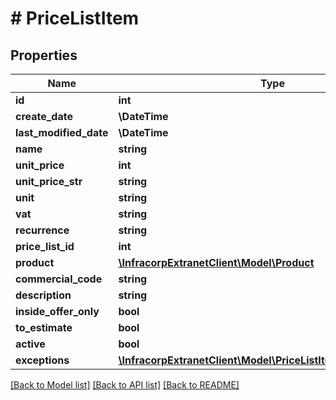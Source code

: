 # # PriceListItem

## Properties

Name | Type | Description | Notes
------------ | ------------- | ------------- | -------------
**id** | **int** |  | [optional]
**create_date** | **\DateTime** |  | [optional]
**last_modified_date** | **\DateTime** |  | [optional]
**name** | **string** |  | [optional]
**unit_price** | **int** |  | [optional]
**unit_price_str** | **string** |  | [optional]
**unit** | **string** |  | [optional]
**vat** | **string** |  | [optional]
**recurrence** | **string** |  | [optional]
**price_list_id** | **int** |  | [optional]
**product** | [**\InfracorpExtranetClient\Model\Product**](Product.md) |  | [optional]
**commercial_code** | **string** |  | [optional]
**description** | **string** |  | [optional]
**inside_offer_only** | **bool** |  | [optional]
**to_estimate** | **bool** |  | [optional]
**active** | **bool** |  | [optional]
**exceptions** | [**\InfracorpExtranetClient\Model\PriceListItemExceptionsInner[]**](PriceListItemExceptionsInner.md) |  | [optional]

[[Back to Model list]](../../README.md#models) [[Back to API list]](../../README.md#endpoints) [[Back to README]](../../README.md)
